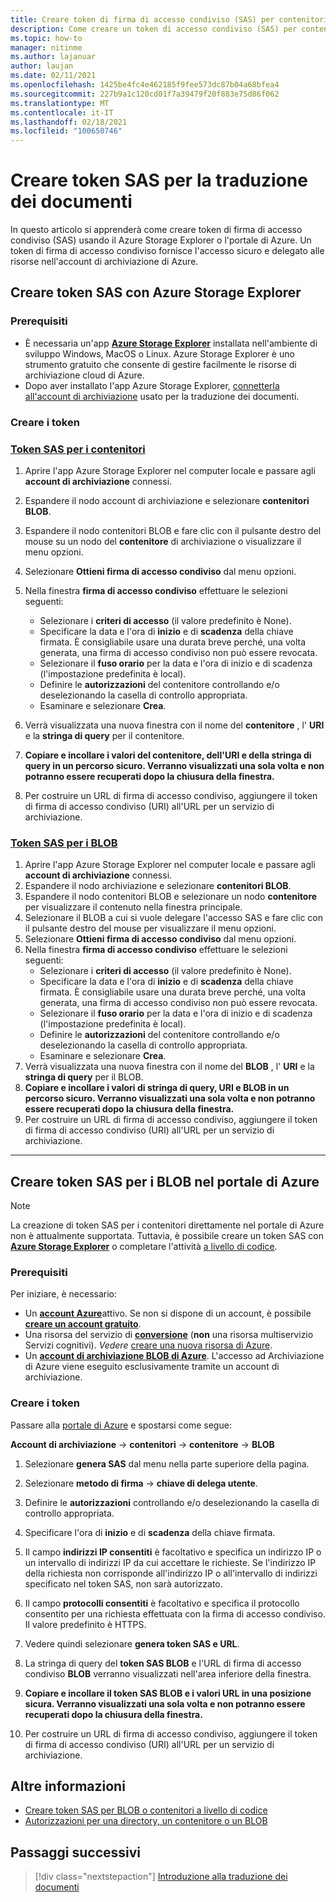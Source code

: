 ```yaml
---
title: Creare token di firma di accesso condiviso (SAS) per contenitori e BLOB con Microsoft Storage Explorer
description: Come creare un token di accesso condiviso (SAS) per contenitori e BLOB con Microsoft Storage Explorer e il portale di Azure
ms.topic: how-to
manager: nitinme
ms.author: lajanuar
author: laujan
ms.date: 02/11/2021
ms.openlocfilehash: 1425be4fc4e462185f9fee573dc87b04a68bfea4
ms.sourcegitcommit: 227b9a1c120cd01f7a39479f20f883e75d86f062
ms.translationtype: MT
ms.contentlocale: it-IT
ms.lasthandoff: 02/18/2021
ms.locfileid: "100650746"
---
```

# <a name="create-sas-tokens-for-document-translation"></a>Creare token SAS per la traduzione dei documenti

In questo articolo si apprenderà come creare token di firma di accesso condiviso (SAS) usando il Azure Storage Explorer o l'portale di Azure. Un token di firma di accesso condiviso fornisce l'accesso sicuro e delegato alle risorse nell'account di archiviazione di Azure.

## <a name="create-sas-tokens-with-azure-storage-explorer"></a>Creare token SAS con Azure Storage Explorer

### <a name="prerequisites"></a>Prerequisiti

* È necessaria un'app [**Azure Storage Explorer**](/azure/vs-azure-tools-storage-manage-with-storage-explorer) installata nell'ambiente di sviluppo Windows, MacOS o Linux. Azure Storage Explorer è uno strumento gratuito che consente di gestire facilmente le risorse di archiviazione cloud di Azure.
* Dopo aver installato l'app Azure Storage Explorer, [connetterla all'account di archiviazione](/azure/vs-azure-tools-storage-manage-with-storage-explorer?tabs=windows#connect-to-a-storage-account-or-service) usato per la traduzione dei documenti.

### <a name="create-your-tokens"></a>Creare i token

### <a name="sas-tokens-for-containers"></a>[Token SAS per i contenitori](#tab/Containers)

1. Aprire l'app Azure Storage Explorer nel computer locale e passare agli **account di archiviazione** connessi.
1. Espandere il nodo account di archiviazione e selezionare **contenitori BLOB**.
1. Espandere il nodo contenitori BLOB e fare clic con il pulsante destro del mouse su un nodo del **contenitore** di archiviazione o visualizzare il menu opzioni.
1. Selezionare **Ottieni firma di accesso condiviso** dal menu opzioni.
1. Nella finestra **firma di accesso condiviso** effettuare le selezioni seguenti:
    * Selezionare i **criteri di accesso** (il valore predefinito è None).
    * Specificare la data e l'ora di **inizio** e di **scadenza** della chiave firmata. È consigliabile usare una durata breve perché, una volta generata, una firma di accesso condiviso non può essere revocata.
    * Selezionare il **fuso orario** per la data e l'ora di inizio e di scadenza (l'impostazione predefinita è local).
    * Definire le **autorizzazioni** del contenitore controllando e/o deselezionando la casella di controllo appropriata.
    * Esaminare e selezionare **Crea**.

1. Verrà visualizzata una nuova finestra con il nome del **contenitore** , l' **URI** e la **stringa di query** per il contenitore.  
1. **Copiare e incollare i valori del contenitore, dell'URI e della stringa di query in un percorso sicuro. Verranno visualizzati una sola volta e non potranno essere recuperati dopo la chiusura della finestra.**
1. Per costruire un URL di firma di accesso condiviso, aggiungere il token di firma di accesso condiviso (URI) all'URL per un servizio di archiviazione.

### <a name="sas-tokens-for-blobs"></a>[Token SAS per i BLOB](#tab/blobs)

1. Aprire l'app Azure Storage Explorer nel computer locale e passare agli **account di archiviazione** connessi.
1. Espandere il nodo archiviazione e selezionare **contenitori BLOB**.
1. Espandere il nodo contenitori BLOB e selezionare un nodo **contenitore** per visualizzare il contenuto nella finestra principale.
1. Selezionare il BLOB a cui si vuole delegare l'accesso SAS e fare clic con il pulsante destro del mouse per visualizzare il menu opzioni.
1. Selezionare **Ottieni firma di accesso condiviso** dal menu opzioni.
1. Nella finestra **firma di accesso condiviso** effettuare le selezioni seguenti:
    * Selezionare i **criteri di accesso** (il valore predefinito è None).
    * Specificare la data e l'ora di **inizio** e di **scadenza** della chiave firmata. È consigliabile usare una durata breve perché, una volta generata, una firma di accesso condiviso non può essere revocata.
    * Selezionare il **fuso orario** per la data e l'ora di inizio e di scadenza (l'impostazione predefinita è local).
    * Definire le **autorizzazioni** del contenitore controllando e/o deselezionando la casella di controllo appropriata.
    * Esaminare e selezionare **Crea**.
1. Verrà visualizzata una nuova finestra con il nome del **BLOB** , l' **URI** e la **stringa di query** per il BLOB.  
1. **Copiare e incollare i valori di stringa di query, URI e BLOB in un percorso sicuro. Verranno visualizzati una sola volta e non potranno essere recuperati dopo la chiusura della finestra.**
1. Per costruire un URL di firma di accesso condiviso, aggiungere il token di firma di accesso condiviso (URI) all'URL per un servizio di archiviazione.

---

## <a name="create-sas-tokens-for-blobs-in-the-azure-portal"></a>Creare token SAS per i BLOB nel portale di Azure

> [!NOTE]
> La creazione di token SAS per i contenitori direttamente nel portale di Azure non è attualmente supportata. Tuttavia, è possibile creare un token SAS con [**Azure Storage Explorer**](#create-sas-tokens-with-azure-storage-explorer) o completare l'attività [a livello di codice](/azure/storage/blobs/sas-service-create).

<!-- markdownlint-disable MD024 -->
### <a name="prerequisites"></a>Prerequisiti

Per iniziare, è necessario:

* Un [**account Azure**](https://azure.microsoft.com/free/cognitive-services/)attivo.  Se non si dispone di un account, è possibile [**creare un account gratuito**](https://azure.microsoft.com/free/).
* Una risorsa del servizio di [**conversione**](https://ms.portal.azure.com/#create/Microsoft) (**non** una risorsa multiservizio Servizi cognitivi).  *Vedere* [creare una nuova risorsa di Azure](../../cognitive-services-apis-create-account.md#create-a-new-azure-cognitive-services-resource).  
* Un [**account di archiviazione BLOB di Azure**](https://ms.portal.azure.com/#create/Microsoft.StorageAccount-ARM). L'accesso ad Archiviazione di Azure viene eseguito esclusivamente tramite un account di archiviazione.

### <a name="create-your-tokens"></a>Creare i token

Passare alla [portale di Azure](https://ms.portal.azure.com/#home) e spostarsi come segue:  

 **Account di archiviazione** → **contenitori** → **contenitore** → **BLOB**

1. Selezionare **genera SAS** dal menu nella parte superiore della pagina.

1. Selezionare **metodo di firma** → **chiave di delega utente**.

1. Definire le **autorizzazioni** controllando e/o deselezionando la casella di controllo appropriata.

1. Specificare l'ora di **inizio** e di **scadenza** della chiave firmata.

1. Il campo **indirizzi IP consentiti** è facoltativo e specifica un indirizzo IP o un intervallo di indirizzi IP da cui accettare le richieste. Se l'indirizzo IP della richiesta non corrisponde all'indirizzo IP o all'intervallo di indirizzi specificato nel token SAS, non sarà autorizzato.

1. Il campo **protocolli consentiti** è facoltativo e specifica il protocollo consentito per una richiesta effettuata con la firma di accesso condiviso. Il valore predefinito è HTTPS.

1. Vedere quindi selezionare **genera token SAS e URL**.

1. La stringa di query del **token SAS BLOB** e l'URL di firma di accesso condiviso **BLOB** verranno visualizzati nell'area inferiore della finestra.  

1. **Copiare e incollare il token SAS BLOB e i valori URL in una posizione sicura. Verranno visualizzati una sola volta e non potranno essere recuperati dopo la chiusura della finestra.**

1. Per costruire un URL di firma di accesso condiviso, aggiungere il token di firma di accesso condiviso (URI) all'URL per un servizio di archiviazione.

## <a name="learn-more"></a>Altre informazioni

* [Creare token SAS per BLOB o contenitori a livello di codice](/azure/storage/blobs/sas-service-create)
* [Autorizzazioni per una directory, un contenitore o un BLOB](/rest/api/storageservices/create-service-sas#permissions-for-a-directory-container-or-blob)

## <a name="next-steps"></a>Passaggi successivi

> [!div class="nextstepaction"]
> [Introduzione alla traduzione dei documenti](get-started-with-document-translation.md)
>
>
